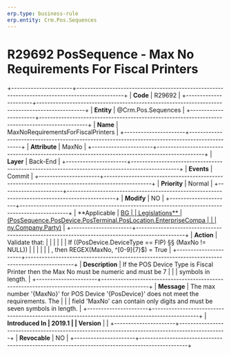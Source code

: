```yaml
---
erp.type: business-rule
erp.entity: Crm.Pos.Sequences
---
```


# R29692 PosSequence - Max No Requirements For Fiscal Printers
+----------------------+-----------------------------------------------------------------------------------------------+
| **Code**             | R29692                                                                                        |
+----------------------+-----------------------------------------------------------------------------------------------+
| **Entity**           | @Crm.Pos.Sequences                                                                                   |
+----------------------+-----------------------------------------------------------------------------------------------+
| **Name**             | MaxNoRequirementsForFiscalPrinters                                                            |
+----------------------+-----------------------------------------------------------------------------------------------+
| **Attribute**        | MaxNo                                                                                         |
+----------------------+-----------------------------------------------------------------------------------------------+
| **Layer**            | Back-End                                                                                      |
+----------------------+-----------------------------------------------------------------------------------------------+
| **Events**           | Commit                                                                                        |
+----------------------+-----------------------------------------------------------------------------------------------+
| **Priority**         | Normal                                                                                        |
+----------------------+-----------------------------------------------------------------------------------------------+
| **Modify**           | NO                                                                                            |
+----------------------+-----------------------------------------------------------------------------------------------+
| **Applicable         | [BG                                                                                           |
| Legislations**       | (PosSequence.PosDevice.PosTerminal.PosLocation.EnterpriseCompa                                |
|                      | ny.Company.Party)](https://confluence.erp.net/display/techdoc/Country+Specific+Functionality) |
+----------------------+-----------------------------------------------------------------------------------------------+
| **Action**           | Validate that:                                                                                |
|                      |                                                                                               |
|                      | If ((PosDevice.DeviceType == FIP) §§ (MaxNo != NULL))                                         |
|                      |                                                                                               |
|                      | , then REGEX(MaxNo, \^\[0-9\]{7}\$) = True                                                    |
+----------------------+-----------------------------------------------------------------------------------------------+
| **Description**      | If the POS Device Type is Fiscal Printer then the Max No must be numeric and must be 7        |
|                      | symbols in length.                                                                            |
+----------------------+-----------------------------------------------------------------------------------------------+
| **Message**          | The max number \'{MaxNo}\' for POS Device \'{PosDevice}\' does not meet the requirements. The |
|                      | field \'MaxNo\' can contain only digits and must be seven symbols in length.                  |
+----------------------+-----------------------------------------------------------------------------------------------+
| **Introduced In      | 2019.1                                                                                        |
| Version**            |                                                                                               |
+----------------------+-----------------------------------------------------------------------------------------------+
| **Revocable**        | NO                                                                                            |
+----------------------+-----------------------------------------------------------------------------------------------+

  

  

  
